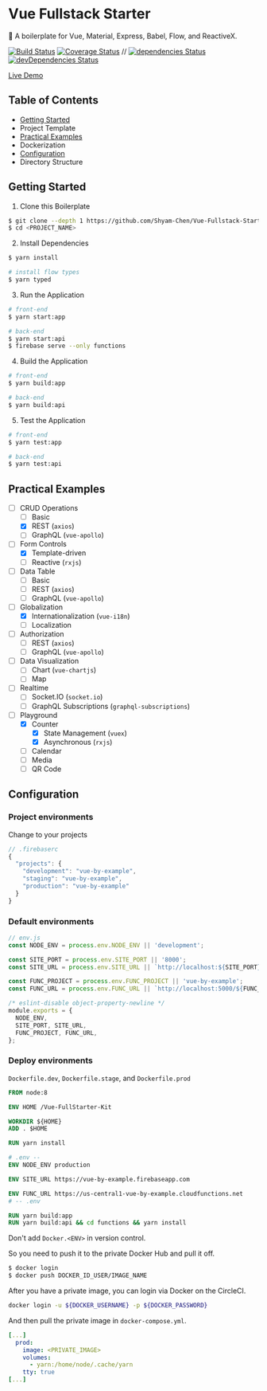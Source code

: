 # Vue Fullstack Starter

:poodle: A boilerplate for Vue, Material, Express, Babel, Flow, and ReactiveX.

[![Build Status](https://img.shields.io/circleci/project/Shyam-Chen/Vue-Fullstack-Starter/master.svg)](https://circleci.com/gh/Shyam-Chen/Vue-Fullstack-Starter)
[![Coverage Status](https://img.shields.io/codecov/c/github/Shyam-Chen/Vue-Fullstack-Starter/master.svg)](https://codecov.io/gh/Shyam-Chen/Vue-Fullstack-Starter)
 //
[![dependencies Status](https://david-dm.org/Shyam-Chen/Vue-Fullstack-Starter/status.svg)](https://david-dm.org/Shyam-Chen/Vue-Fullstack-Starter)
[![devDependencies Status](https://david-dm.org/Shyam-Chen/Vue-Fullstack-Starter/dev-status.svg)](https://david-dm.org/Shyam-Chen/Vue-Fullstack-Starter?type=dev)

[Live Demo](https://vue-by-example.firebaseapp.com/)

## Table of Contents

* [Getting Started](#getting-started)
* Project Template
* [Practical Examples](#practical-examples)
* Dockerization
* [Configuration](#configuration)
* Directory Structure

## Getting Started

1. Clone this Boilerplate

```bash
$ git clone --depth 1 https://github.com/Shyam-Chen/Vue-Fullstack-Starter <PROJECT_NAME>
$ cd <PROJECT_NAME>
```

2. Install Dependencies

```bash
$ yarn install

# install flow types
$ yarn typed
```

3. Run the Application

```bash
# front-end
$ yarn start:app

# back-end
$ yarn start:api
$ firebase serve --only functions
```

4. Build the Application

```bash
# front-end
$ yarn build:app

# back-end
$ yarn build:api
```

5. Test the Application

```bash
# front-end
$ yarn test:app

# back-end
$ yarn test:api
```

## Practical Examples

* [ ] CRUD Operations
  * [ ] Basic
  * [x] REST (`axios`)
  * [ ] GraphQL (`vue-apollo`)
* [ ] Form Controls
  * [x] Template-driven
  * [ ] Reactive (`rxjs`)
* [ ] Data Table
  * [ ] Basic
  * [ ] REST (`axios`)
  * [ ] GraphQL (`vue-apollo`)
* [ ] Globalization
  * [x] Internationalization (`vue-i18n`)
  * [ ] Localization
* [ ] Authorization
  * [ ] REST (`axios`)
  * [ ] GraphQL (`vue-apollo`)
* [ ] Data Visualization
  * [ ] Chart (`vue-chartjs`)
  * [ ] Map
* [ ] Realtime
  * [ ] Socket.IO (`socket.io`)
  * [ ] GraphQL Subscriptions (`graphql-subscriptions`)
* [ ] Playground
  * [x] Counter
    * [x] State Management (`vuex`)
    * [x] Asynchronous (`rxjs`)
  * [ ] Calendar
  * [ ] Media
  * [ ] QR Code

## Configuration

### Project environments

Change to your projects

```js
// .firebaserc
{
  "projects": {
    "development": "vue-by-example",
    "staging": "vue-by-example",
    "production": "vue-by-example"
  }
}
```

### Default environments

```js
// env.js
const NODE_ENV = process.env.NODE_ENV || 'development';

const SITE_PORT = process.env.SITE_PORT || '8000';
const SITE_URL = process.env.SITE_URL || `http://localhost:${SITE_PORT}`;

const FUNC_PROJECT = process.env.FUNC_PROJECT || 'vue-by-example';
const FUNC_URL = process.env.FUNC_URL || `http://localhost:5000/${FUNC_PROJECT}/us-central1`;

/* eslint-disable object-property-newline */
module.exports = {
  NODE_ENV,
  SITE_PORT, SITE_URL,
  FUNC_PROJECT, FUNC_URL,
};
```

### Deploy environments

`Dockerfile.dev`, `Dockerfile.stage`, and `Dockerfile.prod`

```dockerfile
FROM node:8

ENV HOME /Vue-FullStarter-Kit

WORKDIR ${HOME}
ADD . $HOME

RUN yarn install

# .env --
ENV NODE_ENV production

ENV SITE_URL https://vue-by-example.firebaseapp.com

ENV FUNC_URL https://us-central1-vue-by-example.cloudfunctions.net
# -- .env

RUN yarn build:app
RUN yarn build:api && cd functions && yarn install
```

Don't add `Docker.<ENV>` in version control.

So you need to push it to the private Docker Hub and pull it off.

```bash
$ docker login
$ docker push DOCKER_ID_USER/IMAGE_NAME
```

After you have a private image, you can login via Docker on the CircleCI.

```sh
docker login -u ${DOCKER_USERNAME} -p ${DOCKER_PASSWORD}
```

And then pull the private image in `docker-compose.yml`.

```yml
[...]
  prod:
    image: <PRIVATE_IMAGE>
    volumes:
      - yarn:/home/node/.cache/yarn
    tty: true
[...]
```
